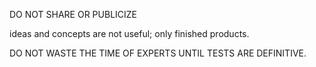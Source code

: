 DO NOT SHARE OR PUBLICIZE

ideas and concepts are not useful; only finished products.

DO NOT WASTE THE TIME OF EXPERTS UNTIL TESTS ARE DEFINITIVE.

